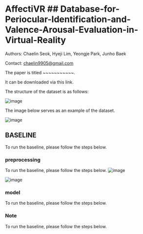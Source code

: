 # AffectiVR ## Database-for-Periocular-Identification-and-Valence-Arousal-Evaluation-in-Virtual-Reality

Authors: Chaelin Seok, Hyeji Lim, Yeongje Park, Junho Baek

Contact: chaelin9905@gmail.com

The paper is titled ~~~~~~~~~~~.

It can be downloaded via this link.

The structure of the dataset is as follows:

![image](https://github.com/schaelin/AffectiVR-Database-for-Periocular-Identification-and-Valence-Arousal-Evaluation-in-Virtual-Reality/assets/63329440/0594bb19-63f8-408a-a7e3-fd0ceb5406e5)


The image below serves as an example of the dataset.

![image](https://github.com/schaelin/AffectiVR-Database-for-Periocular-Identification-and-Valence-Arousal-Evaluation-in-Virtual-Reality/assets/63329440/88aa3f66-8427-4f98-b613-99d2f1070c0a)

## BASELINE
To run the baseline, please follow the steps below.

### preprocessing
To run the baseline, please follow the steps below.
![image](https://github.com/schaelin/AffectiVR-Database-for-Periocular-Identification-and-Valence-Arousal-Evaluation-in-Virtual-Reality/assets/63329440/f9dcf743-acc9-451e-9133-06554a6dafb6)

![image](https://github.com/schaelin/AffectiVR-Database-for-Periocular-Identification-and-Valence-Arousal-Evaluation-in-Virtual-Reality/assets/63329440/51b9ffce-e3b6-4409-9f24-9e8a7450f862)


### model 
To run the baseline, please follow the steps below.

### Note
To run the baseline, please follow the steps below.

